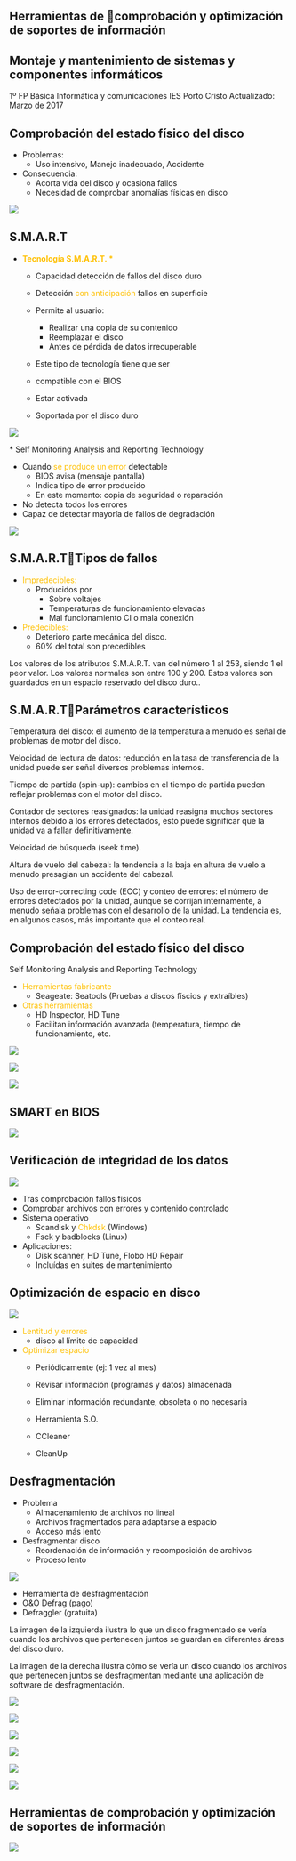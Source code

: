 ## Herramientas de comprobación y optimización de soportes de información

## Montaje y mantenimiento de sistemas y componentes informáticos
1º FP Básica Informática y comunicaciones
IES Porto Cristo
Actualizado: Marzo de 2017

## Comprobación del estado físico del disco

* Problemas:
  * Uso intensivo, Manejo inadecuado, Accidente
* Consecuencia:
  * Acorta vida del disco y ocasiona fallos
  * Necesidad de comprobar anomalías físicas en disco

![](img/5%20Herramientas%20de%20comprobaci%C3%B3n%20y%20optimizaci%C3%B3n%20de%20soportes%20de%20info0.jpg)

## S.M.A.R.T

* <span style="color:#FFC000"> __Tecnología S\.M\.A\.R\.T\. \*__ </span>
  * Capacidad detección de fallos del disco duro
  * Detección  <span style="color:#FFC000">con anticipación </span> fallos en superficie
  * Permite al usuario:
    * Realizar una copia de su contenido
    * Reemplazar el disco
    * Antes de pérdida de datos irrecuperable

  * Este tipo de tecnología tiene que ser
  * compatible con el BIOS
  * Estar activada
  * Soportada por el disco duro

![](img/5%20Herramientas%20de%20comprobaci%C3%B3n%20y%20optimizaci%C3%B3n%20de%20soportes%20de%20info1.jpg)

\* Self Monitoring Analysis and Reporting Technology

* Cuando  <span style="color:#FFC000">se produce un error </span> detectable
  * BIOS avisa \(mensaje pantalla\)
  * Indica tipo de error producido
  * En este momento: copia de seguridad o reparación
* No detecta todos los errores
* Capaz de detectar mayoría de fallos de degradación

![](img/5%20Herramientas%20de%20comprobaci%C3%B3n%20y%20optimizaci%C3%B3n%20de%20soportes%20de%20info2.jpg)

## S.M.A.R.TTipos de fallos

* <span style="color:#FFC000">Impredecibles: </span>
  * Producidos por
    * Sobre voltajes
    * Temperaturas de funcionamiento elevadas
    * Mal funcionamiento CI o mala conexión
* <span style="color:#FFC000">Predecibles: </span>
  * Deterioro parte mecánica del disco\.
  * 60% del total son precedibles

Los valores de los atributos S\.M\.A\.R\.T\. van del número 1 al 253, siendo 1 el peor valor\. Los valores normales son entre 100 y 200\. Estos valores son guardados en un espacio reservado del disco duro\.\.

## S.M.A.R.TParámetros característicos

Temperatura del disco: el aumento de la temperatura a menudo es señal de problemas de motor del disco\.

Velocidad de lectura de datos: reducción en la tasa de transferencia de la unidad puede ser señal diversos problemas internos\.

Tiempo de partida \(spin\-up\): cambios en el tiempo de partida pueden reflejar problemas con el motor del disco\.

Contador de sectores reasignados: la unidad reasigna muchos sectores internos debido a los errores detectados, esto puede significar que la unidad va a fallar definitivamente\.

Velocidad de búsqueda \(seek time\)\.

Altura de vuelo del cabezal: la tendencia a la baja en altura de vuelo a menudo presagian un accidente del cabezal\.

Uso de error\-correcting code \(ECC\) y conteo de errores: el número de errores detectados por la unidad, aunque se corrijan internamente, a menudo señala problemas con el desarrollo de la unidad\. La tendencia es, en algunos casos, más importante que el conteo real\.

## Comprobación del estado físico del disco

Self Monitoring Analysis and Reporting Technology

* <span style="color:#FFC000">Herramientas fabricante</span>
  * Seageate: Seatools \(Pruebas a discos físcios y extraíbles\)
* <span style="color:#FFC000">Otras herramientas</span>
  * HD Inspector, HD Tune
  * Facilitan información avanzada \(temperatura, tiempo de funcionamiento, etc\.

![](img/5%20Herramientas%20de%20comprobaci%C3%B3n%20y%20optimizaci%C3%B3n%20de%20soportes%20de%20info3.jpg)

![](img/5%20Herramientas%20de%20comprobaci%C3%B3n%20y%20optimizaci%C3%B3n%20de%20soportes%20de%20info4.png)

![](img/5%20Herramientas%20de%20comprobaci%C3%B3n%20y%20optimizaci%C3%B3n%20de%20soportes%20de%20info5.png)

## SMART en BIOS

![](img/5%20Herramientas%20de%20comprobaci%C3%B3n%20y%20optimizaci%C3%B3n%20de%20soportes%20de%20info6.jpg)

## Verificación de integridad de los datos

![](img/5%20Herramientas%20de%20comprobaci%C3%B3n%20y%20optimizaci%C3%B3n%20de%20soportes%20de%20info7.png)

* Tras comprobación fallos físicos
* Comprobar archivos con errores y contenido controlado
* Sistema operativo
  * Scandisk y  <span style="color:#FFC000">Chkdsk</span>  \(Windows\)
  * Fsck y badblocks \(Linux\)
* Aplicaciones:
  * Disk scanner, HD Tune, Flobo HD Repair
  * Incluídas en suites de mantenimiento

## Optimización de espacio en disco

![](img/5%20Herramientas%20de%20comprobaci%C3%B3n%20y%20optimizaci%C3%B3n%20de%20soportes%20de%20info8.jpg)

* <span style="color:#FFC000">Lentitud y errores</span>
  * disco al límite de capacidad
* <span style="color:#FFC000">Optimizar espacio</span>
  * Periódicamente \(ej: 1 vez al mes\)
  * Revisar información \(programas y datos\) almacenada
  * Eliminar información redundante, obsoleta o no necesaria

  * Herramienta S\.O\.
  * CCleaner
  * CleanUp

## Desfragmentación

* Problema
  * Almacenamiento de archivos no lineal
  * Archivos fragmentados para adaptarse a espacio
  * Acceso más lento
* Desfragmentar disco
  * Reordenación de información y recomposición de archivos
  * Proceso lento

![](img/5%20Herramientas%20de%20comprobaci%C3%B3n%20y%20optimizaci%C3%B3n%20de%20soportes%20de%20info9.jpg)

  * Herramienta de desfragmentación
  * O&O Defrag \(pago\)
  * Defraggler \(gratuita\)

La imagen de la izquierda ilustra lo que un disco fragmentado se vería cuando los archivos que pertenecen juntos se guardan en diferentes áreas del disco duro\.

La imagen de la derecha ilustra cómo se vería un disco cuando los archivos que pertenecen juntos se desfragmentan mediante una aplicación de software de desfragmentación\.

![](img/5%20Herramientas%20de%20comprobaci%C3%B3n%20y%20optimizaci%C3%B3n%20de%20soportes%20de%20info10.png)

![](img/5%20Herramientas%20de%20comprobaci%C3%B3n%20y%20optimizaci%C3%B3n%20de%20soportes%20de%20info11.png)

![](img/5%20Herramientas%20de%20comprobaci%C3%B3n%20y%20optimizaci%C3%B3n%20de%20soportes%20de%20info12.png)

![](img/5%20Herramientas%20de%20comprobaci%C3%B3n%20y%20optimizaci%C3%B3n%20de%20soportes%20de%20info13.png)

![](img/5%20Herramientas%20de%20comprobaci%C3%B3n%20y%20optimizaci%C3%B3n%20de%20soportes%20de%20info14.png)

![](img/5%20Herramientas%20de%20comprobaci%C3%B3n%20y%20optimizaci%C3%B3n%20de%20soportes%20de%20info15.png)

## Herramientas de comprobación y optimización de soportes de información

![](img/5%20Herramientas%20de%20comprobaci%C3%B3n%20y%20optimizaci%C3%B3n%20de%20soportes%20de%20info16.png)

